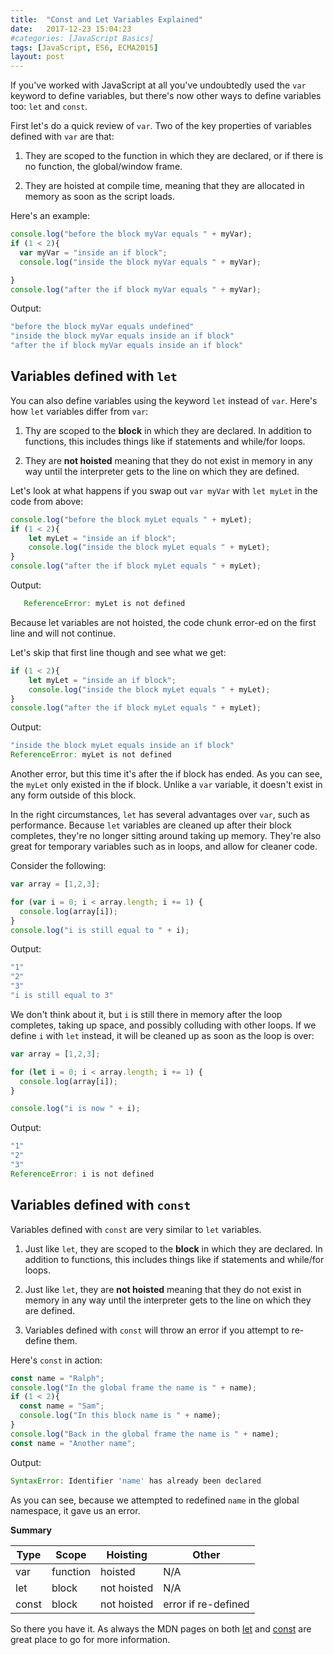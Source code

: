 ```yaml
---
title:  "Const and Let Variables Explained"
date:   2017-12-23 15:04:23
#categories: [JavaScript Basics]
tags: [JavaScript, ES6, ECMA2015]
layout: post
---
```


If you've worked with JavaScript at all you've undoubtedly 
 used the `var` keyword to define variables, but there's now other ways to define variables too:
`let` and `const`.

First let's do a quick review of `var`. Two of the key properties of variables
defined with `var` are that:

1) They are scoped to the function in which they are declared, or if there is no
function, the global/window frame.

2) They are hoisted at compile time, meaning that they are allocated in memory
as soon as the script loads.

Here's an example:

```javascript
console.log("before the block myVar equals " + myVar);
if (1 < 2){
  var myVar = "inside an if block";
  console.log("inside the block myVar equals " + myVar);

}
console.log("after the if block myVar equals " + myVar);
```
Output:
```javascript
"before the block myVar equals undefined"
"inside the block myVar equals inside an if block"
"after the if block myVar equals inside an if block"
```

## Variables defined with `let`

You can also define variables using the keyword `let` instead of `var`.
Here's how `let` variables differ from `var`:

1) Thy are scoped to the __block__ in which they are declared. In addition to
functions, this includes things like if statements and while/for loops.

2) They are __not hoisted__ meaning that they do not exist in memory in any way
until the interpreter gets to the line on which they are defined.

Let's look at what happens if you swap out `var myVar` with `let myLet` in the code from above:

```javascript
console.log("before the block myLet equals " + myLet);
if (1 < 2){
    let myLet = "inside an if block";
    console.log("inside the block myLet equals " + myLet);
}
console.log("after the if block myLet equals " + myLet);
```
Output:
```javascript
   ReferenceError: myLet is not defined
```

Because let variables are not hoisted, the code chunk error-ed on the first line and will not continue.

Let's skip that first line though and see what we get:

```javascript
if (1 < 2){
    let myLet = "inside an if block";
    console.log("inside the block myLet equals " + myLet);
}
console.log("after the if block myLet equals " + myLet);
```
Output:
```javascript
"inside the block myLet equals inside an if block"
ReferenceError: myLet is not defined
```

Another error, but this time it's after the if block has ended. As you
can see, the `myLet` only existed in the if block. Unlike a `var` variable, it
doesn't exist in any form outside of this block.

In the right circumstances, `let` has several advantages over `var`, such as
performance. Because `let` variables are cleaned up after their block
completes, they're no longer sitting around taking up memory. They're also great
for temporary variables such as in loops, and allow for cleaner code.

Consider the following:

```javascript
var array = [1,2,3];

for (var i = 0; i < array.length; i += 1) {
  console.log(array[i]);
}
console.log("i is still equal to " + i);
```
Output:
```javascript
"1"
"2"
"3"
"i is still equal to 3"
```

We don't think about it, but `i` is still there in memory after the loop
completes, taking up space, and possibly colluding with other loops. If we
define `i` with `let` instead, it will be cleaned up as soon as the loop is
over:

```javascript
var array = [1,2,3];

for (let i = 0; i < array.length; i += 1) {
  console.log(array[i]);
}

console.log("i is now " + i);
```
Output:
```javascript
"1"
"2"
"3"
ReferenceError: i is not defined
```

## Variables defined with `const`

Variables defined with `const` are very similar to `let` variables.

1) Just like `let`, they are scoped to the __block__ in which they are declared.
In addition to functions, this includes things like if statements and while/for
loops.

2) Just like `let`, they are __not hoisted__ meaning that they do not exist in
memory in any way until the interpreter gets to the line on which they are
defined.

3) Variables defined with `const` will throw an error if you attempt to re-
define them.

Here's `const` in action:

```javascript
const name = "Ralph";
console.log("In the global frame the name is " + name);
if (1 < 2){
  const name = "Sam";
  console.log("In this block name is " + name);
}
console.log("Back in the global frame the name is " + name);
const name = "Another name";
```
Output:
```javascript
SyntaxError: Identifier 'name' has already been declared
```

As you can see, because we attempted to redefined `name` in the global
namespace, it gave us an error.  


__Summary__

| Type | Scope | Hoisting | Other |
| --- | --- | --- | --- |
|var |function|hoisted|N/A |
|let | block |not hoisted|N/A|
|const|block|not hoisted| error if re-defined|


So there you have it. As always the MDN pages on both [let](https://developer.mozilla.org/en-US/docs/Web/JavaScript/Reference/Statements/let) and [const](https://developer.mozilla.org/en-US/docs/Web/JavaScript/Reference/Statements/const) are great place to go for more information.
